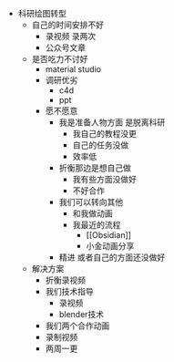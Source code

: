 

-  科研绘图转型
	-    自己的时间安排不好
			-   录视频 录两次
			-   公众号文章
	-   是否吃力不讨好
		-   material studio
		-   调研优劣
			-   c4d
			-   ppt
		-   愿不愿意
			-   我是准备人物方面 是脱离科研
				-   我自己的教程没更
				-   自己的任务没做
				-   效率低
			-   折衡那边是想自己做
				-   我有些方面没做好
				-   不好合作
			-   我们可以转向其他
				-   和我做动画
				-   我最近的流程
					-   [[Obsidian]]
					-   小金动画分享
			-   精进 或者自己的方面还没做好
	-   解决方案
		-   折衡录视频
		-   我们技术指导
			-   录视频
			-   blender技术
		-   我们两个合作动画
		-   录制视频
		-   两周一更